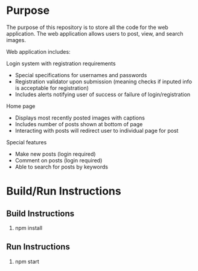 # Purpose
The purpose of this repository is to store all the code for the web application. The web application allows users to post, view, and search images. 

Web application includes:

Login system with registration requirements
- Special specifications for usernames and passwords
- Registration validator upon submission (meaning checks if inputed info is acceptable for registration)
- Includes alerts notifying user of success or failure of login/registration

Home page
- Displays most recently posted images with captions
- Includes number of posts shown at bottom of page
- Interacting with posts will redirect user to individual page for post

Special features
- Make new posts (login required)
- Comment on posts (login required)
- Able to search for posts by keywords


# Build/Run Instructions

## Build Instructions
1. npm install


## Run Instructions
1. npm start
